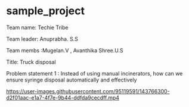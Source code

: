 # sample_project
Team name: Techie Tribe

Team leader: Anuprabha. S.S

Team membs :Mugelan.V , Avanthika Shree.U.S

Title: Truck disposal

Problem statement 1 : Instead of using manual incinerators, how can we ensure syringe disposal automatically and effectively


https://user-images.githubusercontent.com/95119591/143766300-d2f01aac-e1a7-4f7e-9b44-ddfda9cecdff.mp4

